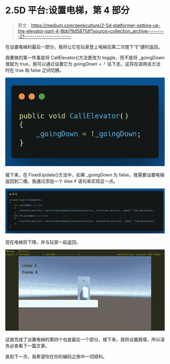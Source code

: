 # 2.5D 平台:设置电梯，第 4 部分

> 原文：<https://medium.com/geekculture/2-5d-platformer-setting-up-the-elevator-part-4-8bb79d5871df?source=collection_archive---------21----------------------->

在设置电梯的最后一部分，我将让它在玩家登上电梯后第二次按下“E”键时返回。

我要做的第一件事是将 CallElevator()方法更改为 toggle，而不是将 _goingDown 值赋为 true。我可以通过设置它为 _goingDown =！_ 往下走。这将在调用该方法时在 true 和 false 之间切换。

![](img/c5a9a7f8f999b6e444d8db9590a1ac27.png)

接下来，在 FixedUpdate()方法中，如果 _goingDown 为 false，我需要设置电梯返回到二楼。我通过添加一个 else if 语句来实现这一点。

![](img/cebc1d1328b3ef90a4c419e8d155e16a.png)

现在电梯将下降，并与玩家一起返回。

![](img/594836a4a1174de992c3a5b840b193e7.png)

这就完成了设置电梯的第四个也是最后一个部分。接下来，我将设置跳墙，所以请务必查看下一篇文章。

直到下一次，我希望你在你的编码之旅中一切顺利。